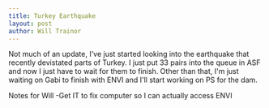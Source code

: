 ```yaml
---
title: Turkey Earthquake
layout: post
author: Will Trainor
---
```

Not much of an update, I've just started looking into the earthquake that recently devistated parts of Turkey. I just put 33 pairs into the queue in ASF and now I just have to wait for them to finish. Other than that, I'm just waiting on Gabi to finish with ENVI and I'll start working on PS for the dam.

Notes for Will
-Get IT to fix computer so I can actually access ENVI
